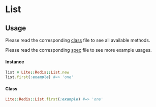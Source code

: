 # List

## Usage

Please read the corresponding [class](https://github.com/drexed/lite-redis/blob/master/lib/lite/redis/list.rb) file to see all available methods.

Please read the corresponding [spec](https://github.com/drexed/lite-redis/blob/master/spec/lite/redis/list_spec.rb) file to see more example usages.

#### Instance
```ruby
list = Lite::Redis::List.new
list.first(:example) #=> 'one'
```

#### Class
```ruby
Lite::Redis::List.first(:example) #=> 'one'
```
